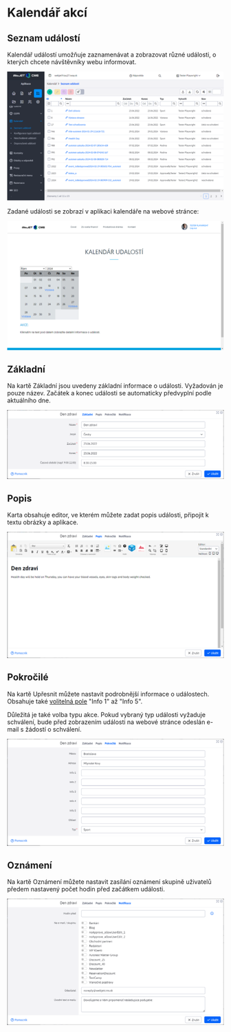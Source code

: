 # Kalendář akcí

## Seznam událostí

Kalendář událostí umožňuje zaznamenávat a zobrazovat různé události, o kterých chcete návštěvníky webu informovat.

![](calendar-datatable.png)

Zadané události se zobrazí v aplikaci kalendáře na webové stránce:

![](webpage.png)

## Základní

Na kartě Základní jsou uvedeny základní informace o události. Vyžadován je pouze název. Začátek a konec události se automaticky předvyplní podle aktuálního dne.

![](calendar-editor-basic.png)

## Popis

Karta obsahuje editor, ve kterém můžete zadat popis události, připojit k textu obrázky a aplikace.

![](calendar-editor-description.png)

## Pokročilé

Na kartě Upřesnit můžete nastavit podrobnější informace o událostech. Obsahuje také [volitelná pole](../../../frontend/webpages/customfields/README.md) "Info 1" až "Info 5".

Důležitá je také volba typu akce. Pokud vybraný typ události vyžaduje schválení, bude před zobrazením události na webové stránce odeslán e-mail s žádostí o schválení.

![](calendar-editor-advanced.png)

## Oznámení

Na kartě Oznámení můžete nastavit zasílání oznámení skupině uživatelů předem nastavený počet hodin před začátkem události.

![](calendar-editor-notification.png)
